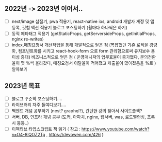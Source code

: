## 2022년 -> 2023년 이어서..
- [ ] next/image 삽질기, pwa 적용기, react-native ios, android 개발자 계정 및 앱 등록, 깃헙 액션 적용기 블로그 포스팅하기 (월마다 하나씩은 하기)
- [ ] 동적 메타태그 적용기 (getStaticProps, getServersideProps, getInitialProps, nginx re-writes)
- [ ] index,매칭요청서 개선작업을 통해 개발적으로 얻은 점 (복잡했던 기존 로직을 경량화, 컴포넌트화를 시키고 react-hook-form 으로 form 관리함으로써 유지보수 용이성 증대) 비즈니스적으로 얻은 점 ( 운영매니저의 업무효율이 증가했다, 문의전환율이 몇 %씩 올라갔다, 매칭요청서 이탈율이 적어졌고 제출율이 많아졌음을 %로 ) 알아보기

## 2023년 목표
- [ ] 블로그 꾸준히 포스팅하기....
- [ ] 라이브러리 자주 들여디보기....
- [ ] 백엔드 개념 공부하기 (nest? graphql?), 간단한 강의 찾아서 사이드플젝?
- [ ] 서버, DB, 인프라 개념 공부 (도커, 아파치, nginx, 웹서버, was, 로드밸런싱, 프록시 등등..)
- [ ] 이펙티브 타입스크립트 책 읽기 ( 참고 : https://www.youtube.com/watch?v=O4-8lQOZ2Tg , https://devowen.com/426 )
